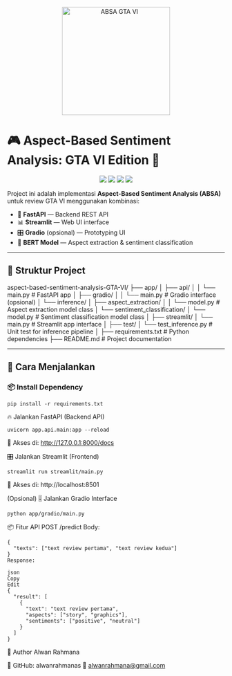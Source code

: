 <p align="center">
  <img src="assets/logo.png" alt="ABSA GTA VI" width="250"/>
</p>

# 🎮 Aspect-Based Sentiment Analysis: GTA VI Edition 🚀

<p align="center">
  <img src="https://img.shields.io/badge/Python-3.11-blue?logo=python"/>
  <img src="https://img.shields.io/badge/FastAPI-0.110-green?logo=fastapi"/>
  <img src="https://img.shields.io/badge/Streamlit-1.34-red?logo=streamlit"/>
  <img src="https://img.shields.io/badge/HuggingFace-🤗-yellow"/>
</p>

Project ini adalah implementasi **Aspect-Based Sentiment Analysis (ABSA)** untuk review GTA VI menggunakan kombinasi:

- 🐍 **FastAPI** — Backend REST API
- 📊 **Streamlit** — Web UI interface
- 🎛️ **Gradio** (opsional) — Prototyping UI
- 🤖 **BERT Model** — Aspect extraction & sentiment classification

---

## 📂 Struktur Project

aspect-based-sentiment-analysis-GTA-VI/
├── app/
│ ├── api/
│ │ └── main.py # FastAPI app
│ ├── gradio/
│ │ └── main.py # Gradio interface (opsional)
│ └── inference/
│ ├── aspect_extraction/
│ │ └── model.py # Aspect extraction model class
│ └── sentiment_classification/
│ └── model.py # Sentiment classification model class
│
├── streamlit/
│ └── main.py # Streamlit app interface
│
├── test/
│ └── test_inference.py # Unit test for inference pipeline
│
├── requirements.txt # Python dependencies
├── README.md # Project documentation

---

## 🚀 Cara Menjalankan

### 📦 Install Dependency

```
pip install -r requirements.txt
```

🔥 Jalankan FastAPI (Backend API)
```
uvicorn app.api.main:app --reload
```

📍 Akses di: http://127.0.0.1:8000/docs

🎛️ Jalankan Streamlit (Frontend)
```
streamlit run streamlit/main.py
```
📍 Akses di: http://localhost:8501

(Opsional) 🎚️ Jalankan Gradio Interface
```
python app/gradio/main.py
```

📦 Fitur API
POST /predict
Body:

```
{
  "texts": ["text review pertama", "text review kedua"]
}
Response:

json
Copy
Edit
{
  "result": [
    {
      "text": "text review pertama",
      "aspects": ["story", "graphics"],
      "sentiments": ["positive", "neutral"]
    }
  ]
}
```

📑 Author
Alwan Rahmana

🚀 GitHub: alwanrahmanas
📧 alwanrahmana@gmail.com
